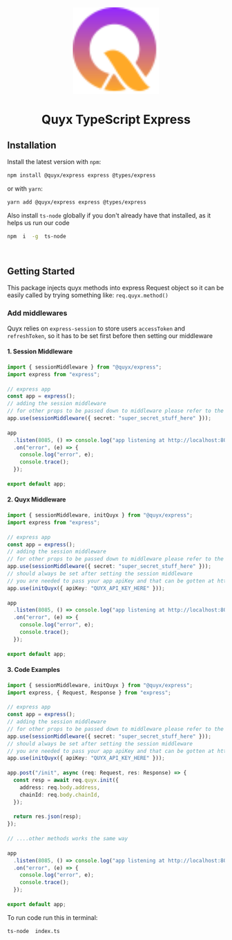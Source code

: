 <p align="center">
<br />
<img src="https://github.com/QuyxHQ/quyx-ts/blob/main/assets/logo.svg?raw=true" width="200" alt="Quyx"/>
<br />
</p>

<h1 align="center">Quyx TypeScript Express</h1>

## Installation

Install the latest version with `npm`:

```sh
npm install @quyx/express express @types/express
```

or with `yarn`:

```sh
yarn add @quyx/express express @types/express
```

Also install `ts-node` globally if you don't already have that installed, as it helps us run our code

```sh
npm  i  -g  ts-node
```

<br />

## Getting Started

This package injects quyx methods into express Request object so it can be easily called by trying something like: `req.quyx.method()`

### Add middlewares

Quyx relies on `express-session` to store users `accessToken` and `refreshToken`, so it has to be set first before then setting our middleware

#### 1. Session Middleware

```typescript title="index.ts"
import { sessionMiddleware } from "@quyx/express";
import express from "express";

// express app
const app = express();
// adding the session middleware
// for other props to be passed down to middleware please refer to the official documentatio of express-session
app.use(sessionMiddleware({ secret: "super_secret_stuff_here" }));

app
  .listen(8085, () => console.log("app listening at http://localhost:8085"))
  .on("error", (e) => {
    console.log("error", e);
    console.trace();
  });

export default app;
```

#### 2. Quyx Middleware

```typescript title="index.ts"
import { sessionMiddleware, initQuyx } from "@quyx/express";
import express from "express";

// express app
const app = express();
// adding the session middleware
// for other props to be passed down to middleware please refer to the official documentatio of express-session
app.use(sessionMiddleware({ secret: "super_secret_stuff_here" }));
// should always be set after setting the session middleware
// you are needed to pass your app apiKey and that can be gotten at https://dev.quyx.xyz
app.use(initQuyx({ apiKey: "QUYX_API_KEY_HERE" }));

app
  .listen(8085, () => console.log("app listening at http://localhost:8085"))
  .on("error", (e) => {
    console.log("error", e);
    console.trace();
  });

export default app;
```

#### 3. Code Examples

```typescript title="index.ts"
import { sessionMiddleware, initQuyx } from "@quyx/express";
import express, { Request, Response } from "express";

// express app
const app = express();
// adding the session middleware
// for other props to be passed down to middleware please refer to the official documentatio of express-session
app.use(sessionMiddleware({ secret: "super_secret_stuff_here" }));
// should always be set after setting the session middleware
// you are needed to pass your app apiKey and that can be gotten at https://dev.quyx.xyz
app.use(initQuyx({ apiKey: "QUYX_API_KEY_HERE" }));

app.post("/init", async (req: Request, res: Response) => {
  const resp = await req.quyx.init({
    address: req.body.address,
    chainId: req.body.chainId,
  });

  return res.json(resp);
});

// ....other methods works the same way

app
  .listen(8085, () => console.log("app listening at http://localhost:8085"))
  .on("error", (e) => {
    console.log("error", e);
    console.trace();
  });

export default app;
```

To run code run this in terminal:

```sh
ts-node  index.ts
```
